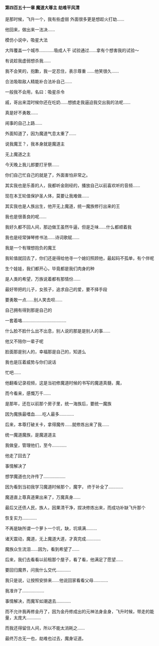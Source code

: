 #### 第四百五十一章 魔道大尊主 劫难平风清

是那时候，飞升一个，我有些虚弱
外面很多更是想趁火打劫……

他回来，做出来一法决……

模仿小说中，吸星大法

大阵覆盖一个城市…………吸成人干
试验通过……拿有个想害我的试验～

有说趁我虚弱想杀我……

我不会笑的，抱歉，我一定忍住，表示尊重 ……他笑很久……

合法吸取敌人精能补合法补自己……

一般我不会用，名曰：吸星杀令

戚，哥出来混时候你还在吃奶……想掳走我逼迫我交出我的法呢……

真是好不勇敢……

闹事的自己上路……

外面知道了，因为魔道气息太重了……

说我魔王？，我本身就是魔道主

无上魔道之主

今天晚上我儿郎要打牙祭……

你们自己忙自己的就是了，外面害怕非常之。

其实我也是乐善的人，我都听金刚经的，播放自己以前喜欢听的音频……

现在本王轮值保护圣人体，莫要让我难做……

其实我也是人族出生，他开无上魔道，统一魔族修行出来的王

我也是很善良的呢……

我好久都不回人间，那边做王虽然牛逼，但是乏味……什么都顺着我

我也是经常弹琴修书法……诗词歌赋……

我是一个有理想抱负的魔王

我轮值就回去了，你们还是得给他寻一个媳妇照顾他，最起码不孤单，有个伴呢

生个娃娃，我们都开心，毕竟都是我们肉身的种

是人类的希望，万族说着都有那情份……

最好带把的儿子，女孩子，追求自己的爱，要不择手段

要勇敢一点……别人笑去呗……

自己拥有得到那是自己的

一套着咯………………………………

什么脸不脸什么出不出息，别人说的那是是别人的事……

他又不陪你一辈子呢

脸面那是别人的，幸福那是自己的，知道么

我也是压着威势与你们说话

忙吧……


他翻看记录视频，这是当初修魔道时候的书写的魔道真髓，魔，

而今看来，感慨万千……

是那年，还在以前那个房子里，统一海族后，要统一魔族

因为魔族最嗜血……吃人最多…………

后来，本尊打破关卡，拿得魔传……就修炼出来了我……

统一魔道魔族，是魔道道主

我做皇，管理他们，至今…………

他走了回去了

事情解决了

想学魔道也允许传了………………

因为看到当初我学习魔道时候那个，魔字，
终于补全了…………

魔道直上尊真道果出来了，万魔真身……

最后又还债人民，族人，因果清干净，捏决修炼出来，而成功补缺飞升那个

恢复实力…………

不再是缺所谓一个萝卜一个坑，缺，坑填满………

诸天震动，魔道，无上魔道大道，才真完成…………

魔族众生流泪……因为，看到希望了……

后来，我们去看看以前租那个屋子，看了看，他满足了愿望……

要回归魔界，问我什么交代…………

我只是说，让按照安排来……他说回家看看父母…………

我准许了………………

事情解决，而魔军如潮退去…………

而不允许我再修金丹了，因为金丹修成出的元神法身金身，飞升时候，带走的能量，太庞大…………

而我还得留住人间，所以不能太消耗之……

最终万古无一也，劫难也过去，魔身证道。

